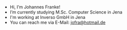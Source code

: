 - Hi, I’m Johannes Franke!
- I’m currently studying M.Sc. Computer Science in Jena
- I'm working at Inverso GmbH in Jena
- You can reach me via E-Mail: jofra@hotmail.de

<!---
JohannesF99/JohannesF99 is a ✨ special ✨ repository because its `README.md` (this file) appears on your GitHub profile.
You can click the Preview link to take a look at your changes.
--->
